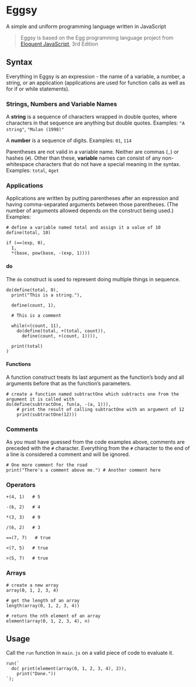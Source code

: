 # Eggsy

A simple and uniform programming language written in JavaScript

> Eggsy is based on the Egg programming language project from [Eloquent JavaScript](https://github.com/marijnh/Eloquent-JavaScript), 3rd Edition

## Syntax

Everything in Eggsy is an expression - the name of a variable, a number, a string, or an application (applications are used for function calls as well as for if or while statements).

### Strings, Numbers and Variable Names

A **string** is a sequence of characters wrapped in double quotes, where characters in that sequence are anything but double quotes. Examples: `"A string"`, `"Mulan (1998)"`

A **number** is a sequence of digits. Examples: `01`, `114`

Parentheses are not valid in a variable name. Neither are commas (`,`) or hashes (`#`). Other than these, **variable** names can consist of any non-whitespace characters that do not have a special meaning in the syntax. Examples: `total`, `4get`

### Applications

Applications are written by putting parentheses after an expression and having comma-separated arguments between those parentheses. (The number of arguments allowed depends on the construct being used.) Examples: 

```
# define a variable named total and assign it a value of 10
define(total, 10)

if (==(exp, 0),
  1,
  *(base, pow(base, -(exp, 1))))
```

#### do

The `do` construct is used to represent doing multiple things in sequence.

```
do(define(total, 0),
  print("This is a string."),

  define(count, 1),

  # This is a comment

  while(<(count, 11),
    do(define(total, +(total, count)),
      define(count, +(count, 1)))),

  print(total)
)
```

#### Functions
A function construct treats its last argument as the function’s body and all arguments before that as the function’s parameters.

```
# create a function named subtractOne which subtracts one from the argument it is called with
do(define(subtractOne, fun(a, -(a, 1))),
    # print the result of calling subtractOne with an argument of 12
    print(subtractOne(12)))
```

### Comments

As you must have guessed from the code examples above, comments are preceded with the `#` character. Everything from the `#` character to the end of a line is considered a comment and will be ignored.

```
# One more comment for the road
print("There's a comment above me.") # Another comment here 
```

### Operators

```
+(4, 1)   # 5

-(6, 2)   # 4

*(3, 3)   # 9

/(6, 2)   # 3

==(7, 7)   # true

<(7, 5)   # true

>(5, 7)   # true
```

### Arrays

```
# create a new array
array(0, 1, 2, 3, 4)

# get the length of an array
length(array(0, 1, 2, 3, 4))

# return the nth element of an array
element(array(0, 1, 2, 3, 4), n)
```

## Usage

Call the `run` function in `main.js` on a valid piece of code to evaluate it.

```
run(`
  do( print(element(array(0, 1, 2, 3, 4), 2)),
    print("Done."))
`);
```
